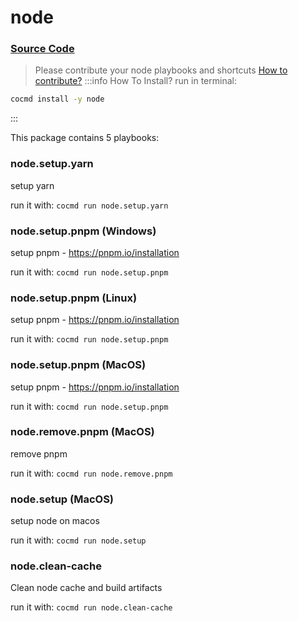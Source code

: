 # node
### [ Source Code ](https://github.com/cocmd/hub/tree/master/packages/node)
> Please contribute your node playbooks and shortcuts
> [How to contribute?](https://cocmd.org/docs/contributing)
:::info How To Install?
run in terminal:
```bash
cocmd install -y node
```
:::


This package contains 5 playbooks:

### node.setup.yarn
setup yarn

run it with: `cocmd run node.setup.yarn`

### node.setup.pnpm (Windows)
setup pnpm - https://pnpm.io/installation

run it with: `cocmd run node.setup.pnpm`

### node.setup.pnpm (Linux)
setup pnpm - https://pnpm.io/installation

run it with: `cocmd run node.setup.pnpm`

### node.setup.pnpm (MacOS)
setup pnpm - https://pnpm.io/installation

run it with: `cocmd run node.setup.pnpm`

### node.remove.pnpm (MacOS)
remove pnpm

run it with: `cocmd run node.remove.pnpm`

### node.setup (MacOS)
setup node on macos

run it with: `cocmd run node.setup`

### node.clean-cache
Clean node cache and build artifacts

run it with: `cocmd run node.clean-cache`




